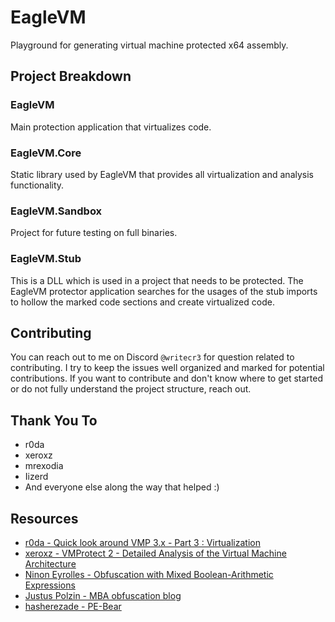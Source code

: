 # EagleVM

Playground for generating virtual machine protected x64 assembly.

## Project Breakdown

### EagleVM
Main protection application that virtualizes code.

### EagleVM.Core
Static library used by EagleVM that provides all virtualization and analysis functionality.

### EagleVM.Sandbox

Project for future testing on full binaries.

### EagleVM.Stub

This is a DLL which is used in a project that needs to be protected. The EagleVM protector application searches for the usages of the stub imports to hollow the marked code sections and create virtualized code.

## Contributing
You can reach out to me on Discord `@writecr3` for question related to contributing. I try to keep the issues well organized and marked for potential contributions. If you want to contribute and don't know where to get started or do not fully understand the project structure, reach out.

## Thank You To
- r0da
- xeroxz
- mrexodia  
- Iizerd
- And everyone else along the way that helped :)

## Resources
- [r0da - Quick look around VMP 3.x - Part 3 : Virtualization](https://whereisr0da.github.io/blog/posts/2021-02-16-vmp-3/)
- [xeroxz - VMProtect 2 - Detailed Analysis of the Virtual Machine Architecture](https://back.engineering/17/05/2021/)
- [Ninon Eyrolles - Obfuscation with Mixed Boolean-Arithmetic Expressions](https://theses.hal.science/tel-01623849/document)
- [Justus Polzin - MBA obfuscation blog](https://plzin.github.io/)
- [hasherezade - PE-Bear](https://github.com/hasherezade/pe-bear-releases)
